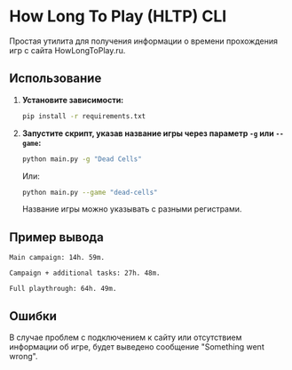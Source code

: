 # How Long To Play (HLTP) CLI

Простая утилита для получения информации о времени прохождения игр с сайта HowLongToPlay.ru.


## Использование

1.  **Установите зависимости:**

    ```bash
    pip install -r requirements.txt
    ```

2.  **Запустите скрипт, указав название игры через параметр `-g` или `--game`:**

    ```bash
    python main.py -g "Dead Cells"
    ```

    Или:

    ```bash
    python main.py --game "dead-cells"
    ```

    Название игры можно указывать с разными регистрами.


## Пример вывода

`Main campaign: 14h. 59m.`

`Campaign + additional tasks: 27h. 48m.`

`Full playthrough: 64h. 49m.`


## Ошибки

В случае проблем с подключением к сайту или отсутствием информации об игре, будет выведено сообщение "Something went wrong".
